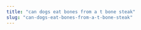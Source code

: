 ```yaml
---
title: "can dogs eat bones from a t bone steak"
slug: "can-dogs-eat-bones-from-a-t-bone-steak"
---
```


